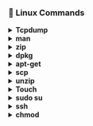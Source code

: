 
### :diamond_shape_with_a_dot_inside: <a name="Linux Commands">Linux Commands</a>

<details>
<summary><b>Tcpdump</b></summary>
- <b>tcpdump:</b> it is used to capture tcp/ip packets that transfered or received over a network on a specific interface. </br>
- <b>Examples</b> </br>
   tcpdump -c 5 -i ens3, capture 5 packets on interface ens3 </br>
   tcpdump -D, Display list of available interfaces on system. </br>
   tcpdump -i ens3 tcp, only capture the tcp packets on interface ens3. </br>

</details>

<details>
<summary><b>man</b></summary>
- <b>man:</b>it is used to retrive information in manual & display it as a text output on your screen. </br>
- <b>Examples</b> </br>
   man ifconfig, it will display manual of 'iconfig' command on screen. </br>
   man tcpdump , it will display manual of 'tcpdump' command on screen. </br>
</details>

<details>
<summary><b>zip</b></summary>
- <b>Zip:</b>it is used to compress the files to reduce the size & also used as file package utility. </br>
- <b>Examples</b> </br>
   zip myfile1.zip myfile.txt, it will create .zip file of myfile.txt file.</br>
   zip -r newfolder.zip myfolder/, it will create .zip file of myfolder. </br>
</details>

<details>
<summary><b>dpkg</b></summary>
- <b>dpkg:</b>it is main package management program in debian & debian based system.it is used to install,build,remove & manage packages.</br>
- <b>Examples</b></br>
   dpkg -i package_name.deb, it will install the package.</br>
   dpkg -r package_name.deb, it will remove the package.</br>
   dpkg -l ,it will show the list of installed packages.</br>
</details>

<details>
<summary><b>apt-get</b></summary>
- <b>Apt-get:</b>it is command line tool for working with APT software packages.<br>
- <b>Examples</b><br>
   apt-get install git, it will install git package in your system.</br>
   apt-get remove yum, it will remove yum package from your system.</br>
</details>

<details>
<summary><b>scp</b></summary>
- <b>Scp:</b>it allows files to be copied to,from or between different hosts.</br>
- <b>Examples</b></br>
   scp myfile.txt root@remotehost:/root, it will copy the file from local host to root directory of remotehost.</br>
   scp -r mydir root@remotehost:/Desktop, it will copy the whole directory from local host to Desktop of remotehost.
</details>

<details>
<summary><b>unzip</b></summary>
- <b>unzip:</b>it is used to extract compressed files in a zip archive.</br>
- <b>Examples</b></br>
   unzip myfile.zip, it will unzip the zip file.</br>
   unzip myfolder.zip, it will unzip the zip folder.
</details>

<details>
<summary><b>Touch</b></summary>
- <b>Touch:</b>it is used to change the file timestamps & also use to create empty files.</br>
- <b>Examples</b></br>
   touch -a myfile.txt, it will change the access of myfile.txt</br>
   touch -m myfile.txt, it will change the modify of myfile.txt
</details>

<details>
<summary><b>sudo su</b></summary>
- <b>Sudo su:</b>it prompt you to your username and password.</br>
- <b>Examples</b></br>
   sudo su root, it will prompt user to root.</br>
   sudo su baqir,it will prompt user to baqir.
</details>

<details>
<summary><b>ssh</b></summary>
- <b>ssh:</b>it provides a secure encrypted connection between two hosts over a network.</br>
- <b>Examples</b></br>
   ssh user@remotehost, it will connect you with remote host.</br>
   ssh -v user@remotehost, it will show you debugging on remotehost.
</details>

<details>
<summary><b>chmod</b></summary>
-<b>chmod:</b>it is used to change the permission of file.</br>
  -<b>Examples</b></br>
   chmod 777 myfile.txt, it means you allow everyone to read,write & execute that file.</br>
   chmod 755 myfile.txt, it means you allow everyone to read and execute that file.
<details>

<details>
<summary><b>ping</b></summary>
 - <b>ping:</b>it is used to check connectivity between two nodes.</br>
   - <b>Examples</b></br>
   ping -c 10 172.30.222.151, it send 10 packets to 172.30.222.151.</br>
   ping -i 5 google.com, it will wait 5 second before sending packets to google.com
</details>

<details>
 <summary><b>tar</b></summary>
 -<b>tar:</b>it is used to create compressed archive files.</br>
  - <b>Examples</b></br>
   tar -xvzf myfile.tar.gz, it will extract tar files out of tar.gz archive.</br>
   tar -xvzf myfile.tar.gz -C /Desktop ,it will extract tar files to specific folder.
</details>

<details>
<summary><b>top</b></summary>
 -<b>top:</b>it is used to allow users to monitor processes and system resource usage on linux.</br>
  - <b>Examples</b></br>
   top -u baqir ,it will show specific user 'baqir' processess & resource usages.</br>
   top -n 2 , top command refreshes untill you quit. running this command top will refresh only 2 times.
</details>

<details>
<summary><b>ifconfig</b></summary>
 -<b>ifconfig:</b>it is used to initialize an interface, assign ip address to an interface & enable or disable interface on demand.</br>     -<b>Examples</b></br>
   ifconfig ens3, it will show information of ens3 interface.</br>
   ifconfig ens8 up, it will enable interface ens8. 
</details>

<details>
<summary><b>grep</b></summary>
- <b>grep:</b> it processes text line by line & prints any lines which match a specified pattern.</br>
 -  <b>Examples</b>
   grep "baqir" myfile.txt ,it will search baqir in file.</br>
    grep -n “linux*” myfile.txt ,it will display line number which contain linux.
</details>

<details>
<summary><b>gcc</b></summary>
 -<b>gcc:</b>it used for compilation of C code.</br>
   -<b>Examples</b></br>
  gcc file.c , it will executes the complete compilation process and outputs an executable with name a.out in same directory.</br>
  gcc file.c -o main ,it will executes the complete compilation process & produce an output file with name ‘main’ in same directory.
</details>

<details>
-<summary><b>ps</b></summary>
  -<b>ps:</b>it is used to provide information about the currently runnning processes including their PID's.</br>
   -<b>Examples</b></br>
   ps , it will display all processes running on current machine.</br>
   ps -fp 17796,18277 , it will make selection of mentioned PID's.
</details>

<details>
<summary><b>pkill</b></summary>
 -<b>pkill:</b>it allows user to kill the program simply by specifying the name.</br>
  - <b>Examples</b></br>
   pkill processname , it will kill the mentioned process.</br>
   pkill -f httpd ,  it will kill them all using -f option
</details>

<details>
<summary><b>find</b></summary>
-<b>find:</b>it is used to find files & directories & perform subsequent operations on it.</br>
  -<b>Examples</b></br>
   find . -name myfile.txt ,it will find the directory in which file exists.</br>
    find / -type d -name task, it will find all the directories with the name task.
</details>

<details>
<summary><b>history</b></summary>
- <b>history:</b>it is used to show user recently used commands.</br>
 - <b>Examples</b></br>
   history 5 , it will display last 5 command which recently used.</br>
    history -c, it will clear all the commands whicha re recently used.
</details>

<details>
<summary><b>echo</b></summary>
-<b>echo:</b>In bash & C shell echo command writes its arguments to standard output.<br>
 -<b>Examples</b></br>
   echo "my name is baqir" , it will print the string on screen.</br>
   echo nameserver 8.8.8.8 >> myfile.txt ,it will write nameserver 8.8.8.8 in file.
</details>

<details>
<summary><b>export</b></summary>
 -<b>export:</b>it marks an environment variable to be exported with any newly forked child processes.it allows child process to inherit all marked variables.</br>
  - <b>Examples</b></br>
   export -p ,it will export all the variable of current shell.</br>
   export EDITOR=/usr/bin/vim , it will set vim as a text editor.
  </details>

<details>
<summary><b>passwd</b></summary>
 -<b>passwd:</b>it is used to change the user password.</br>
  - <b>Examples</b></br>
   sudo passwd baqir, it will change the password of user.</br>
   passwd -d baqir, it will delete the password of user.
</details>

<details>
<summary><b>iptables/b></summary>
 -<b>iptables:</b>it is used to setup, maintain, & inspect the tables of ipv4 packet filter rules in linux kernal.</br>
  - <b>Examples</b></br>
   iptables -F ,it will clean-up all the default rules, and existing rules</br>
   iptables -L ,it will list the default table rules.
</details>

<details>
<summary><b>insmod</summary>
 -<b>insmod:</b>it is used to insert a module into the linux kernal.</br>
  - <b>Examples</b></br>
   insmod dummy type="wpa" debug=1 , it will insert the module dummy to the kernal with two arguments type and debug.</br>
   insmod lp, it will insert the module lp to the kernal.
</details>

<details>
<summary><b>lsmod</b></summary>
 -<b>lsmod:</b>it shows which loadable kernal modules are currently loaded.</br>
  - <b>Examples</b></br>
   lsmod | grep ppdev ,it will display the information of ppdev module.</br>
   lsmod , it will display all the kernal modules of machine.
</details>

<details>
<summary><b>rmmod</b></summary>
 -<b>rmmod:</b>it is used to unloads loadable modules from the running kernal.</br>
  - <b>Examples</b></br>
   rmmod lp , it will remove kernal module lp.</br>
    rmmod ttm, it will remove kernal module ttm.
</details>

<details>
<summary><b>ls</b></summary>
  -<b>ls:</b>it is used list all the files of current working directory.</br>
   -<b>Examples</b></br>
   ls -a, it will list all the files including hidden files of current directory.</br>
   ls -ls Desktop/, it will list the Desktop inforamtion.
</details>
<details>
<summary><b>mv</b></summary> 
  <b>mv:</b>it is used to move files from one directory to another.</br>
   <b>Examples</b></br>
   mv myfile.txt /root/downloads, it will move file from current diectory to /root/downloads.</br>
    mv my*.txt /root/documents, it will move multiple files having name my from curent directoy to /root/documents.
</details>

<details>
<summary><b>cp</b></summary>
 <b>cp:</b>it is used to copy files from one directory to another.
   <b>Examples</b><br>
   cp myfile.txt /root/downloads/newfile.txt, it will copy file to /root/downloads with rename 'newfile.txt'.</br>
   cp -n myfile.txt ~/root/Desktop/, it will not overwrite the existing file. 
</details>

<details>
<summary><b>rm</b></summary>
  -<b>rm:</b>it is used to remove files & directories.</br>
   -<b>Examples</b></br>
   rm myfile.txt, it will remove file.</br>
    rm -rf task, it will remove task directory.
</details>

<details>
<summary><b>mkdir</b></summary>
 -<b>mkdir:</b>it is used to create new directory.an:it is used to retrive information in manual & display it as a text output on your screen.</br>
  - <b>Examples</b></br>
  mkdir linux_dir, it will make new directory 'linux_dir' in current directory.</br>
   mkdir dir1 dir2 dir3, it will create multiple directories in current directory.
</details>

